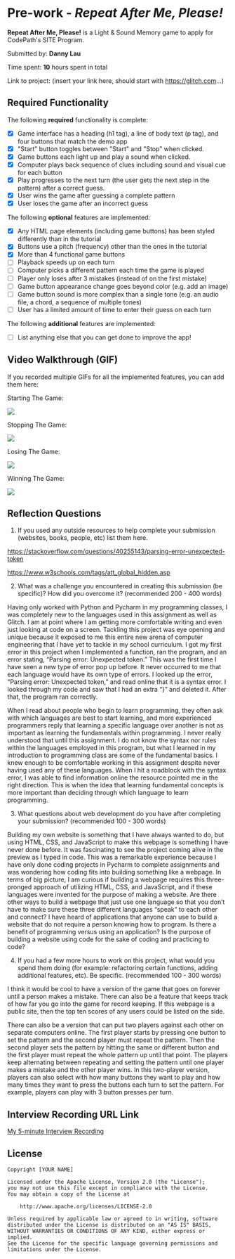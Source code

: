 # Pre-work - *Repeat After Me, Please!*

**Repeat After Me, Please!** is a Light & Sound Memory game to apply for CodePath's SITE Program. 

Submitted by: **Danny Lau**

Time spent: **10** hours spent in total

Link to project: (insert your link here, should start with https://glitch.com...)

## Required Functionality

The following **required** functionality is complete:

* [x] Game interface has a heading (h1 tag), a line of body text (p tag), and four buttons that match the demo app
* [x] "Start" button toggles between "Start" and "Stop" when clicked. 
* [x] Game buttons each light up and play a sound when clicked. 
* [x] Computer plays back sequence of clues including sound and visual cue for each button
* [x] Play progresses to the next turn (the user gets the next step in the pattern) after a correct guess. 
* [x] User wins the game after guessing a complete pattern
* [x] User loses the game after an incorrect guess

The following **optional** features are implemented:

* [x] Any HTML page elements (including game buttons) has been styled differently than in the tutorial
* [x] Buttons use a pitch (frequency) other than the ones in the tutorial
* [x] More than 4 functional game buttons
* [ ] Playback speeds up on each turn
* [ ] Computer picks a different pattern each time the game is played
* [ ] Player only loses after 3 mistakes (instead of on the first mistake)
* [ ] Game button appearance change goes beyond color (e.g. add an image)
* [ ] Game button sound is more complex than a single tone (e.g. an audio file, a chord, a sequence of multiple tones)
* [ ] User has a limited amount of time to enter their guess on each turn

The following **additional** features are implemented:

- [ ] List anything else that you can get done to improve the app!

## Video Walkthrough (GIF)

If you recorded multiple GIFs for all the implemented features, you can add them here:

Starting The Game:

![](https://i.imgur.com/YI6HP4d.gif)

Stopping The Game:

![](https://i.imgur.com/ZVGaL5x.gif)

Losing The Game:

![](https://i.imgur.com/tbfXhPk.gif)

Winning The Game:

![](https://i.imgur.com/nWFlec3.gif)


## Reflection Questions
1. If you used any outside resources to help complete your submission (websites, books, people, etc) list them here. 

https://stackoverflow.com/questions/40255143/parsing-error-unexpected-token

https://www.w3schools.com/tags/att_global_hidden.asp


2. What was a challenge you encountered in creating this submission (be specific)? How did you overcome it? (recommended 200 - 400 words) 

Having only worked with Python and Pycharm in my programming classes, I was completely new to the languages used in this assignment as well as Glitch. I am at point where I am getting more comfortable writing and even just looking at code on a screen. Tackling this project was eye opening and unique because it exposed to me this entire new arena of computer engineering that I have yet to tackle in my school curriculum. I got my first error in this project when I implemented a function, ran the program, and an error stating, “Parsing error: Unexpected token.” This was the first time I have seen a new type of error pop up before. It never occurred to me that each language would have its own type of errors. I looked up the error, “Parsing error: Unexpected token,” and read online that it is a syntax error. I looked through my code and saw that I had an extra “}” and deleted it. After that, the program ran correctly. 

When I read about people who begin to learn programming, they often ask with which languages are best to start learning, and more experienced programmers reply that learning a specific language over another is not as important as learning the fundamentals within programming. I never really understood that until this assignment. I do not know the syntax nor rules within the languages employed in this program, but what I learned in my introduction to programming class are some of the fundamental basics. I knew enough to be comfortable working in this assignment despite never having used any of these languages. When I hit a roadblock with the syntax error, I was able to find information online the resource pointed me in the right direction. This is when the idea that learning fundamental concepts is more important than deciding through which language to learn programming. 


3. What questions about web development do you have after completing your submission? (recommended 100 - 300 words) 

Building my own website is something that I have always wanted to do, but using HTML, CSS, and JavaScript to make this webpage is something I have never done before. It was fascinating to see the project coming alive in the preview as I typed in code. This was a remarkable experience because I have only done coding projects in Pycharm to complete assignments and was wondering how coding fits into building something like a webpage. In terms of big picture, I am curious if building a webpage requires this three-pronged approach of utilizing HTML, CSS, and JavaScript, and if these languages were invented for the purpose of making a website. Are there other ways to build a webpage that just use one language so that you don’t have to make sure these three different languages “speak” to each other and connect? I have heard of applications that anyone can use to build a website that do not require a person knowing how to program. Is there a benefit of programming versus using an application? Is the purpose of building a website using code for the sake of coding and practicing to code? 

4. If you had a few more hours to work on this project, what would you spend them doing (for example: refactoring certain functions, adding additional features, etc). Be specific. (recommended 100 - 300 words) 

I think it would be cool to have a version of the game that goes on forever until a person makes a mistake. There can also be a feature that keeps track of how far you go into the game for record keeping. If this webpage is a public site, then the top ten scores of any users could be listed on the side.

There can also be a version that can put two players against each other on separate computers online. The first player starts by pressing one button to set the pattern and the second player must repeat the pattern. Then the second player sets the pattern by hitting the same or different button and the first player must repeat the whole pattern up until that point. The players keep alternating between repeating and setting the pattern until one player makes a mistake and the other player wins. In this two-player version, players can also select with how many buttons they want to play and how many times they want to press the buttons each turn to set the pattern. For example, players can play with 3 button presses per turn. 





## Interview Recording URL Link

[My 5-minute Interview Recording](https://www.loom.com/share/a834bdc9a7ed424281a7d2e25880f749)


## License

    Copyright [YOUR NAME]

    Licensed under the Apache License, Version 2.0 (the "License");
    you may not use this file except in compliance with the License.
    You may obtain a copy of the License at

        http://www.apache.org/licenses/LICENSE-2.0

    Unless required by applicable law or agreed to in writing, software
    distributed under the License is distributed on an "AS IS" BASIS,
    WITHOUT WARRANTIES OR CONDITIONS OF ANY KIND, either express or implied.
    See the License for the specific language governing permissions and
    limitations under the License.
